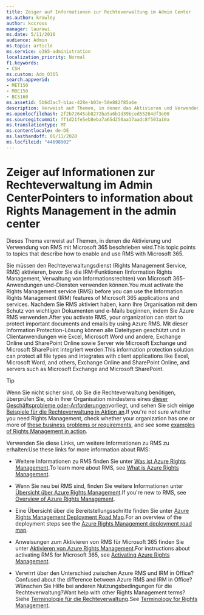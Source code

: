 ```yaml
---
title: Zeiger auf Informationen zur Rechteverwaltung im Admin Center
ms.author: krowley
author: kccross
manager: laurawi
ms.date: 5/11/2016
audience: Admin
ms.topic: article
ms.service: o365-administration
localization_priority: Normal
f1.keywords:
- CSH
ms.custom: Adm_O365
search.appverid:
- MET150
- MOE150
- BCS160
ms.assetid: 5b6d3ac7-b1ac-428e-b03e-50e882f85a6e
description: Verweist auf Themen, in denen das Aktivieren und Verwenden des Rights Management-Diensts mit Microsoft 365 beschrieben wird.
ms.openlocfilehash: 2f2b72645ab8272ba5a6b1d39bced55264df3e00
ms.sourcegitcommit: ff1d21fe5eb8eba7a65d250aa37aadc8f503a10a
ms.translationtype: MT
ms.contentlocale: de-DE
ms.lasthandoff: 06/11/2020
ms.locfileid: "44698902"
---
```

# <a name="pointers-to-information-about-rights-management-in-the-admin-center"></a><span data-ttu-id="008df-103">Zeiger auf Informationen zur Rechteverwaltung im Admin Center</span><span class="sxs-lookup"><span data-stu-id="008df-103">Pointers to information about Rights Management in the admin center</span></span>

<span data-ttu-id="008df-104">Dieses Thema verweist auf Themen, in denen die Aktivierung und Verwendung von RMS mit Microsoft 365 beschrieben wird.</span><span class="sxs-lookup"><span data-stu-id="008df-104">This topic points to topics that describe how to enable and use RMS with Microsoft 365.</span></span>
  
<span data-ttu-id="008df-105">Sie müssen den Rechteverwaltungsdienst (Rights Management Service, RMS) aktivieren, bevor Sie die IRM-Funktionen (Information Rights Management, Verwaltung von Informationsrechten) von Microsoft 365-Anwendungen und-Diensten verwenden können.</span><span class="sxs-lookup"><span data-stu-id="008df-105">You must activate the Rights Management service (RMS) before you can use the Information Rights Management (IRM) features of Microsoft 365 applications and services.</span></span> <span data-ttu-id="008df-106">Nachdem Sie RMS aktiviert haben, kann Ihre Organisation mit dem Schutz von wichtigen Dokumenten und e-Mails beginnen, indem Sie Azure RMS verwenden.</span><span class="sxs-lookup"><span data-stu-id="008df-106">After you activate RMS, your organization can start to protect important documents and emails by using Azure RMS.</span></span> <span data-ttu-id="008df-107">Mit dieser Information Protection-Lösung können alle Dateitypen geschützt und in Clientanwendungen wie Excel, Microsoft Word und andere, Exchange Online und SharePoint Online sowie Server wie Microsoft Exchange und Microsoft SharePoint integriert werden.</span><span class="sxs-lookup"><span data-stu-id="008df-107">This information protection solution can protect all file types and integrates with client applications like Excel, Microsoft Word, and others, Exchange Online and SharePoint Online, and servers such as Microsoft Exchange and Microsoft SharePoint.</span></span>
  
> [!TIP]
> <span data-ttu-id="008df-108">Wenn Sie nicht sicher sind, ob Sie die Rechteverwaltung benötigen, überprüfen Sie, ob in Ihrer Organisation mindestens eines [dieser Geschäftsprobleme oder-Anforderungen](https://docs.microsoft.com/rights-management/understand-explore/azure-rms-problems-it-solves)vorliegt, und sehen Sie sich einige [Beispiele für die Rechteverwaltung in Aktion an](https://docs.microsoft.com/rights-management/understand-explore/what-admins-users-see).</span><span class="sxs-lookup"><span data-stu-id="008df-108">If you're not sure whether you need Rights Management, check whether your organization has one or more of [these business problems or requirements](https://docs.microsoft.com/rights-management/understand-explore/azure-rms-problems-it-solves), and see some [examples of Rights Management in action](https://docs.microsoft.com/rights-management/understand-explore/what-admins-users-see).</span></span> 
  
<span data-ttu-id="008df-109">Verwenden Sie diese Links, um weitere Informationen zu RMS zu erhalten:</span><span class="sxs-lookup"><span data-stu-id="008df-109">Use these links for more information about RMS:</span></span>
  
- <span data-ttu-id="008df-110">Weitere Informationen zu RMS finden Sie unter [Was ist Azure Rights Management](https://docs.microsoft.com/rights-management/understand-explore/what-is-azure-rms).</span><span class="sxs-lookup"><span data-stu-id="008df-110">To learn more about RMS, see [What is Azure Rights Management](https://docs.microsoft.com/rights-management/understand-explore/what-is-azure-rms).</span></span>

- <span data-ttu-id="008df-111">Wenn Sie neu bei RMS sind, finden Sie weitere Informationen unter [Übersicht über Azure Rights Management](https://docs.microsoft.com/rights-management/understand-explore/azure-rights-management).</span><span class="sxs-lookup"><span data-stu-id="008df-111">If you're new to RMS, see [Overview of Azure Rights Management](https://docs.microsoft.com/rights-management/understand-explore/azure-rights-management).</span></span>

- <span data-ttu-id="008df-112">Eine Übersicht über die Bereitstellungsschritte finden Sie unter [Azure Rights Management Deployment Road Map](https://docs.microsoft.com/rights-management/plan-design/deployment-roadmap).</span><span class="sxs-lookup"><span data-stu-id="008df-112">For an overview of the deployment steps see the [Azure Rights Management deployment road map](https://docs.microsoft.com/rights-management/plan-design/deployment-roadmap).</span></span>

- <span data-ttu-id="008df-113">Anweisungen zum Aktivieren von RMS für Microsoft 365 finden Sie unter [Aktivieren von Azure Rights Management](https://technet.microsoft.com/library/jj658941.aspx).</span><span class="sxs-lookup"><span data-stu-id="008df-113">For instructions about activating RMS for Microsoft 365, see [Activating Azure Rights Management](https://technet.microsoft.com/library/jj658941.aspx).</span></span>

- <span data-ttu-id="008df-114">Verwirrt über den Unterschied zwischen Azure RMS und IRM in Office?</span><span class="sxs-lookup"><span data-stu-id="008df-114">Confused about the difference between Azure RMS and IRM in Office?</span></span> <span data-ttu-id="008df-115">Wünschen Sie Hilfe bei anderen Nutzungsbedingungen für die Rechteverwaltung?</span><span class="sxs-lookup"><span data-stu-id="008df-115">Want help with other Rights Management terms?</span></span> <span data-ttu-id="008df-116">Siehe [Terminologie für die Rechteverwaltung](https://technet.microsoft.com/library/dn595132.aspx).</span><span class="sxs-lookup"><span data-stu-id="008df-116">See [Terminology for Rights Management](https://technet.microsoft.com/library/dn595132.aspx).</span></span>
